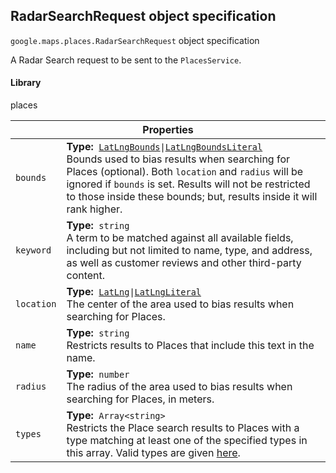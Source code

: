 <h2 id="RadarSearchRequest"> RadarSearchRequest object specification </h2><p>
<code><span itemprop="path">google.maps.places</span>.<span itemprop="name">RadarSearchRequest</span></code>
object specification
</p><p>A Radar Search request to be sent to the <code>PlacesService</code>.</p><h4>Library</h4><p>places</p><div class="devsite-table-wrapper"><table class="properties responsive" summary="interface RadarSearchRequest - Properties">
<thead>
<tr><th colspan="2">Properties</th>
</tr></thead>
<tbody>
<tr>
<td><code><span>bounds</span></code></td>
<td><div><strong>Type:</strong>&nbsp; <code><a href="https://github.com/amenadiel/google-maps-documentation/blob/master/docs/LatLngBounds.md">LatLngBounds</a>|<a href="https://github.com/amenadiel/google-maps-documentation/blob/master/docs/LatLngBoundsLiteral.md">LatLngBoundsLiteral</a></code></div>
<div class="desc">Bounds used to bias results when searching for Places (optional). Both <code>location</code> and <code>radius</code> will be ignored if <code>bounds</code> is set. Results will not be restricted to those inside these bounds; but, results inside it will rank higher.</div></td>
</tr>
<tr>
<td><code><span>keyword</span></code></td>
<td><div><strong>Type:</strong>&nbsp; <code>string</code></div>
<div class="desc">A term to be matched against all available fields, including but not limited to name, type, and address, as well as customer reviews and other third-party content.</div></td>
</tr>
<tr>
<td><code><span>location</span></code></td>
<td><div><strong>Type:</strong>&nbsp; <code><a href="https://github.com/amenadiel/google-maps-documentation/blob/master/docs/LatLng.md">LatLng</a>|<a href="https://github.com/amenadiel/google-maps-documentation/blob/master/docs/LatLngLiteral.md">LatLngLiteral</a></code></div>
<div class="desc">The center of the area used to bias results when searching for Places.</div></td>
</tr>
<tr>
<td><code><span>name</span></code></td>
<td><div><strong>Type:</strong>&nbsp; <code>string</code></div>
<div class="desc">Restricts results to Places that include this text in the name.</div></td>
</tr>
<tr>
<td><code><span>radius</span></code></td>
<td><div><strong>Type:</strong>&nbsp; <code>number</code></div>
<div class="desc">The radius of the area used to bias results when searching for Places, in meters.</div></td>
</tr>
<tr>
<td><code><span>types</span></code></td>
<td><div><strong>Type:</strong>&nbsp; <code>Array&lt;string&gt;</code></div>
<div class="desc">Restricts the Place search results to Places with a type matching at least one of the specified types in this array. Valid types are given <a href="/maps/documentation/places/supported_types">here</a>.</div></td>
</tr>
</tbody>
</table></div>